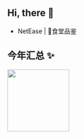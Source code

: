 ## Hi, there 👋

-  NetEase | 🐷食堂品鉴


## 今年汇总 ✨

<img align="" height="140px" src="https://github-readme-stats.vercel.app/api?username=Slideee&hide_title=true&hide_border=true&show_icons=true&include_all_commits=true&line_height=21&bg_color=0,EC6C6C,FFD479,FFFC79,73FA79&theme=graywhite&locale=cn" />
